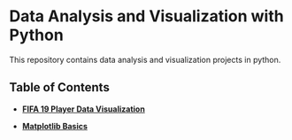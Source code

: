 # **Data Analysis and Visualization with Python**

This repository contains data analysis and visualization projects in python.


## **Table of Contents**


- **[FIFA 19 Player Data Visualization](https://github.com/pb111/Data-Analysis-and-Visualization-with-Python/blob/master/fifa_19_player_data_visualization.ipynb)**


- **[Matplotlib Basics](https://github.com/pb111/Data-Analysis-and-Visualization-with-Python/blob/master/Matplotlib_Basics.ipynb)** 
